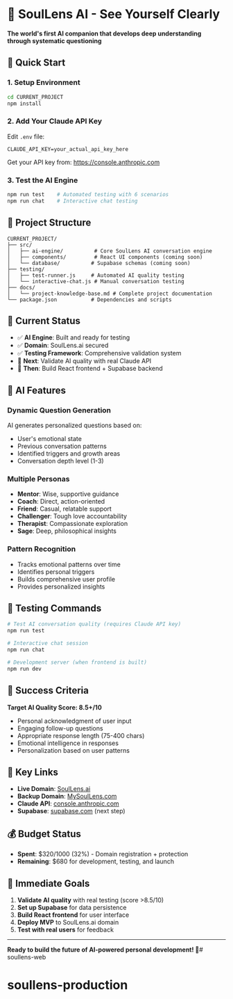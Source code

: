 # 🌟 SoulLens AI - See Yourself Clearly

**The world's first AI companion that develops deep understanding through systematic questioning**

## 🚀 Quick Start

### 1. Setup Environment
```bash
cd CURRENT_PROJECT
npm install
```

### 2. Add Your Claude API Key
Edit `.env` file:
```
CLAUDE_API_KEY=your_actual_api_key_here
```
Get your API key from: https://console.anthropic.com

### 3. Test the AI Engine
```bash
npm run test    # Automated testing with 6 scenarios
npm run chat    # Interactive chat testing
```

## 📁 Project Structure

```
CURRENT_PROJECT/
├── src/
│   ├── ai-engine/          # Core SoulLens AI conversation engine
│   ├── components/         # React UI components (coming soon)
│   └── database/          # Supabase schemas (coming soon)
├── testing/
│   ├── test-runner.js     # Automated AI quality testing
│   └── interactive-chat.js # Manual conversation testing
├── docs/
│   └── project-knowledge-base.md # Complete project documentation
└── package.json           # Dependencies and scripts
```

## 🎯 Current Status

- ✅ **AI Engine**: Built and ready for testing
- ✅ **Domain**: SoulLens.ai secured  
- ✅ **Testing Framework**: Comprehensive validation system
- 🎯 **Next**: Validate AI quality with real Claude API
- 🎯 **Then**: Build React frontend + Supabase backend

## 🤖 AI Features

### **Dynamic Question Generation**
AI generates personalized questions based on:
- User's emotional state
- Previous conversation patterns
- Identified triggers and growth areas
- Conversation depth level (1-3)

### **Multiple Personas**
- **Mentor**: Wise, supportive guidance
- **Coach**: Direct, action-oriented
- **Friend**: Casual, relatable support
- **Challenger**: Tough love accountability
- **Therapist**: Compassionate exploration
- **Sage**: Deep, philosophical insights

### **Pattern Recognition**
- Tracks emotional patterns over time
- Identifies personal triggers
- Builds comprehensive user profile
- Provides personalized insights

## 🧪 Testing Commands

```bash
# Test AI conversation quality (requires Claude API key)
npm run test

# Interactive chat session
npm run chat

# Development server (when frontend is built)
npm run dev
```

## 🎯 Success Criteria

**Target AI Quality Score: 8.5+/10**
- Personal acknowledgment of user input
- Engaging follow-up questions
- Appropriate response length (75-400 chars)
- Emotional intelligence in responses
- Personalization based on user patterns

## 🔗 Key Links

- **Live Domain**: [SoulLens.ai](https://soullens.ai) 
- **Backup Domain**: [MySoulLens.com](https://mysoullens.com)
- **Claude API**: [console.anthropic.com](https://console.anthropic.com)
- **Supabase**: [supabase.com](https://supabase.com) (next step)

## 💰 Budget Status

- **Spent**: $320/1000 (32%) - Domain registration + protection
- **Remaining**: $680 for development, testing, and launch

## 🎯 Immediate Goals

1. **Validate AI quality** with real testing (score >8.5/10)
2. **Set up Supabase** for data persistence
3. **Build React frontend** for user interface
4. **Deploy MVP** to SoulLens.ai domain
5. **Test with real users** for feedback

---

**Ready to build the future of AI-powered personal development! 🚀**# soullens-web
# soullens-production

